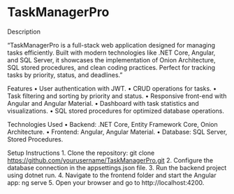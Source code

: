# TaskManagerPro

Description

“TaskManagerPro is a full-stack web application designed for managing tasks efficiently. Built with modern technologies like .NET Core, Angular, and SQL Server, it showcases the implementation of Onion Architecture, SQL stored procedures, and clean coding practices. Perfect for tracking tasks by priority, status, and deadlines.”

Features
	•	User authentication with JWT.
	•	CRUD operations for tasks.
	•	Task filtering and sorting by priority and status.
	•	Responsive front-end with Angular and Angular Material.
	•	Dashboard with task statistics and visualizations.
	•	SQL stored procedures for optimized database operations.

Technologies Used
	•	Backend: .NET Core, Entity Framework Core, Onion Architecture.
	•	Frontend: Angular, Angular Material.
	•	Database: SQL Server, Stored Procedures.

Setup Instructions
	1.	Clone the repository:
git clone https://github.com/yourusername/TaskManagerPro.git
	2.	Configure the database connection in the appsettings.json file.
	3.	Run the backend project using dotnet run.
	4.	Navigate to the frontend folder and start the Angular app:
ng serve
	5.	Open your browser and go to http://localhost:4200.
